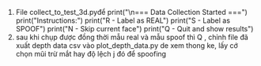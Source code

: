 1. File collect_to_test_3d.pyđể print("\n=== Data Collection Started ===")
    print("Instructions:")
    print("R - Label as REAL")
    print("S - Label as SPOOF")
    print("N - Skip current face")
    print("Q - Quit and show results")
2. sau khi chụp được đồng thời mẫu real và mẫu spoof thì Q ,
chỉnh file đã xuất depth data csv vào plot_depth_data.py de xem thong ke,  lấy cớ chọn mũi trừ mắt 
hay độ lệch j đó để spoofing